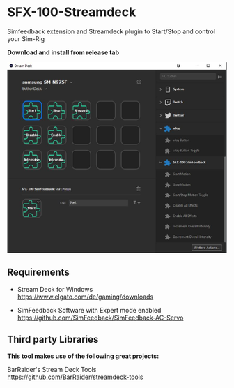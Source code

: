 # SFX-100-Streamdeck
Simfeedback extension and Streamdeck plugin to Start/Stop and control your Sim-Rig 

**Download and install from release tab**  

![In action](doc/screenshot.JPG?raw=true|width=200)

## Requirements

- Stream Deck for Windows  
https://www.elgato.com/de/gaming/downloads

- SimFeedback Software with Expert mode enabled  
https://github.com/SimFeedback/SimFeedback-AC-Servo


## Third party Libraries
**This tool makes use of the following great projects:**

BarRaider's Stream Deck Tools  
https://github.com/BarRaider/streamdeck-tools

